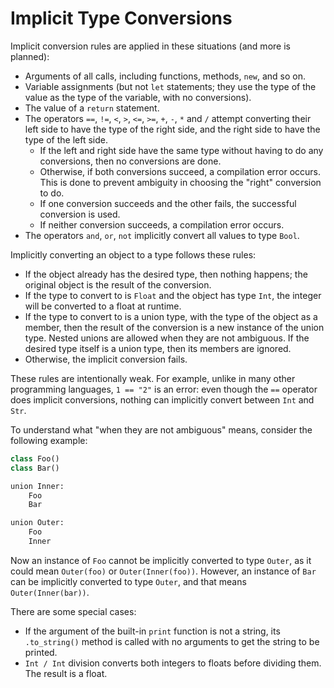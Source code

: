 # Implicit Type Conversions

Implicit conversion rules are applied in these situations (and more is planned):
- Arguments of all calls, including functions, methods, `new`, and so on.
- Variable assignments (but not `let` statements;
    they use the type of the value as the type of the variable, with no conversions).
- The value of a `return` statement.
- The operators `==`, `!=`, `<`, `>`, `<=`, `>=`, `+`, `-`, `*` and `/`
    attempt converting their left side to have the type of the right side,
    and the right side to have the type of the left side.
    - If the left and right side have the same type without having to do any
        conversions, then no conversions are done.
    - Otherwise, if both conversions succeed, a compilation error occurs. This is done
        to prevent ambiguity in choosing the "right" conversion to do.
    - If one conversion succeeds and the other fails, the successful conversion is used.
    - If neither conversion succeeds, a compilation error occurs.
- The operators `and`, `or`, `not` implicitly convert all values to type `Bool`.

Implicitly converting an object to a type follows these rules:
- If the object already has the desired type, then nothing happens; the
    original object is the result of the conversion.
- If the type to convert to is `Float` and the object has type `Int`,
    the integer will be converted to a float at runtime.
- If the type to convert to is a union type, with the type of the object as a
    member, then the result of the conversion is a new instance of the union
    type. Nested unions are allowed when they are not ambiguous. If the desired
    type itself is a union type, then its members are ignored.
- Otherwise, the implicit conversion fails.

These rules are intentionally weak. For example, unlike in many other programming
languages, `1 == "2"` is an error: even though the `==` operator does implicit
conversions, nothing can implicitly convert between `Int` and `Str`.

To understand what "when they are not ambiguous" means, consider the following example:

```python
class Foo()
class Bar()

union Inner:
    Foo
    Bar

union Outer:
    Foo
    Inner
```

Now an instance of `Foo` cannot be implicitly converted to type `Outer`,
as it could mean `Outer(foo)` or `Outer(Inner(foo))`.
However, an instance of `Bar` can be implicitly converted to type `Outer`,
and that means `Outer(Inner(bar))`.

There are some special cases:
- If the argument of the built-in `print` function is not a string, its `.to_string()`
    method is called with no arguments to get the string to be printed.
- `Int / Int` division converts both integers to floats before dividing them.
    The result is a float.
